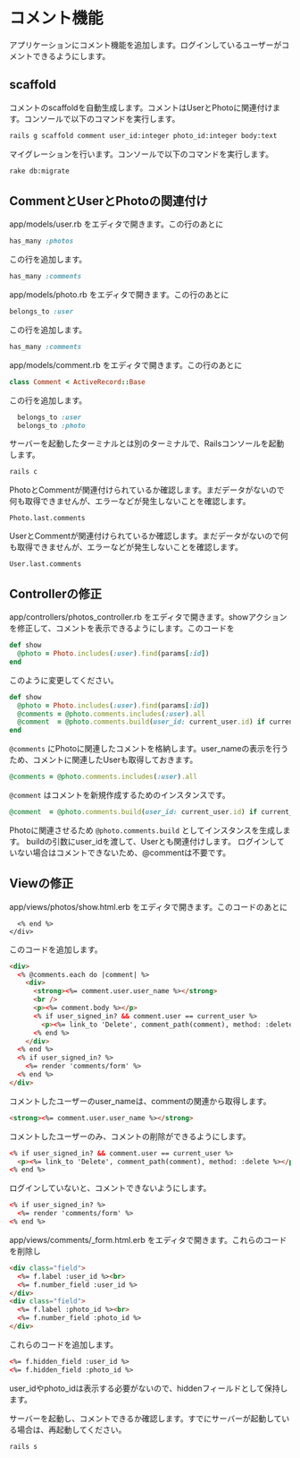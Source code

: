 # コメント機能

アプリケーションにコメント機能を追加します。ログインしているユーザーがコメントできるようにします。

## scaffold

コメントのscaffoldを自動生成します。コメントはUserとPhotoに関連付けます。コンソールで以下のコマンドを実行します。

```sh
rails g scaffold comment user_id:integer photo_id:integer body:text
```

マイグレーションを行います。コンソールで以下のコマンドを実行します。

```sh
rake db:migrate
```

## CommentとUserとPhotoの関連付け

app/models/user.rb をエディタで開きます。この行のあとに

```ruby
has_many :photos
```

この行を追加します。

```ruby
has_many :comments
```

app/models/photo.rb をエディタで開きます。この行のあとに

```ruby
belongs_to :user
```

この行を追加します。

```ruby
has_many :comments
```

app/models/comment.rb をエディタで開きます。この行のあとに

```ruby
class Comment < ActiveRecord::Base
```

この行を追加します。

```ruby
  belongs_to :user
  belongs_to :photo
```

サーバーを起動したターミナルとは別のターミナルで、Railsコンソールを起動します。

```sh
rails c
```

PhotoとCommentが関連付けられているか確認します。まだデータがないので何も取得できませんが、エラーなどが発生しないことを確認します。

```
Photo.last.comments
```

UserとCommentが関連付けられているか確認します。まだデータがないので何も取得できませんが、エラーなどが発生しないことを確認します。

```
User.last.comments
```

## Controllerの修正

app/controllers/photos_controller.rb をエディタで開きます。showアクションを修正して、コメントを表示できるようにします。このコードを

```ruby
def show
  @photo = Photo.includes(:user).find(params[:id])
end
```

このように変更してください。

```ruby
def show
  @photo = Photo.includes(:user).find(params[:id])
  @comments = @photo.comments.includes(:user).all
  @comment  = @photo.comments.build(user_id: current_user.id) if current_user
end
```

```@comments``` にPhotoに関連したコメントを格納します。user_nameの表示を行うため、コメントに関連したUserも取得しておきます。

```ruby
@comments = @photo.comments.includes(:user).all
```

```@comment``` はコメントを新規作成するためのインスタンスです。

```ruby
@comment  = @photo.comments.build(user_id: current_user.id) if current_user
```

Photoに関連させるため ```@photo.comments.build``` としてインスタンスを生成します。
buildの引数にuser_idを渡して、Userとも関連付けします。
ログインしていない場合はコメントできないため、@commentは不要です。

## Viewの修正

app/views/photos/show.html.erb をエディタで開きます。このコードのあとに

```
  <% end %>
</div>
```

このコードを追加します。

```html
<div>
  <% @comments.each do |comment| %>
    <div>
      <strong><%= comment.user.user_name %></strong>
      <br />
      <p><%= comment.body %></p>
      <% if user_signed_in? && comment.user == current_user %>
        <p><%= link_to 'Delete', comment_path(comment), method: :delete %></p>
      <% end %>
    </div>
  <% end %>
  <% if user_signed_in? %>
    <%= render 'comments/form' %>
  <% end %>
</div>
```

コメントしたユーザーのuser_nameは、commentの関連から取得します。

```html
<strong><%= comment.user.user_name %></strong>
```

コメントしたユーザーのみ、コメントの削除ができるようにします。

```html
<% if user_signed_in? && comment.user == current_user %>
  <p><%= link_to 'Delete', comment_path(comment), method: :delete %></p>
<% end %>
```

ログインしていないと、コメントできないようにします。

```html
<% if user_signed_in? %>
  <%= render 'comments/form' %>
<% end %>
```

app/views/comments/_form.html.erb をエディタで開きます。これらのコードを削除し

```html
<div class="field">
  <%= f.label :user_id %><br>
  <%= f.number_field :user_id %>
</div>
<div class="field">
  <%= f.label :photo_id %><br>
  <%= f.number_field :photo_id %>
</div>
```

これらのコードを追加します。

```html
<%= f.hidden_field :user_id %>
<%= f.hidden_field :photo_id %>
```

user_idやphoto_idは表示する必要がないので、hiddenフィールドとして保持します。

サーバーを起動し、コメントできるか確認します。すでにサーバーが起動している場合は、再起動してください。

```sh
rails s
```
